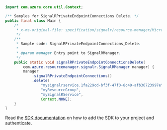 ```java
import com.azure.core.util.Context;

/** Samples for SignalRPrivateEndpointConnections Delete. */
public final class Main {
    /*
     * x-ms-original-file: specification/signalr/resource-manager/Microsoft.SignalRService/stable/2021-10-01/examples/SignalRPrivateEndpointConnections_Delete.json
     */
    /**
     * Sample code: SignalRPrivateEndpointConnections_Delete.
     *
     * @param manager Entry point to SignalRManager.
     */
    public static void signalRPrivateEndpointConnectionsDelete(
        com.azure.resourcemanager.signalr.SignalRManager manager) {
        manager
            .signalRPrivateEndpointConnections()
            .delete(
                "mysignalrservice.1fa229cd-bf3f-47f0-8c49-afb36723997e",
                "myResourceGroup",
                "mySignalRService",
                Context.NONE);
    }
}
```

Read the [SDK documentation](https://github.com/Azure/azure-sdk-for-java/blob/azure-resourcemanager-signalr_1.0.0-beta.3/sdk/signalr/azure-resourcemanager-signalr/README.md) on how to add the SDK to your project and authenticate.
